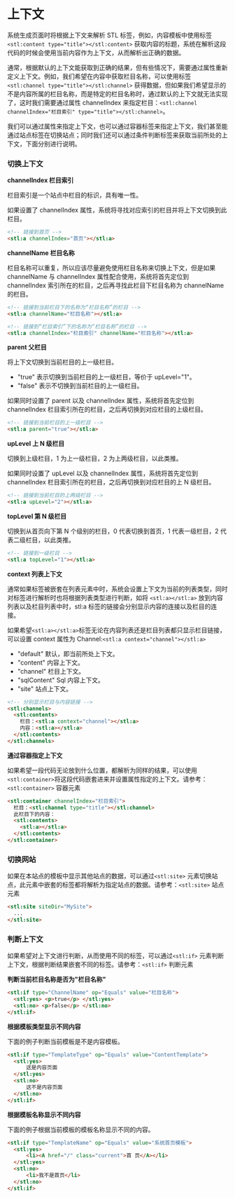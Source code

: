 # 上下文

系统生成页面时将根据上下文来解析 STL 标签，例如，内容模板中使用标签 `<stl:content type="title"></stl:content>` 获取内容的标题，系统在解析这段代码的时候会使用当前内容作为上下文，从而解析出正确的数据。

通常，根据默认的上下文能获取到正确的结果，但有些情况下，需要通过属性重新定义上下文。例如，我们希望在内容中获取栏目名称，可以使用标签 `<stl:channel type="title"></stl:channel>` 获得数据，但如果我们希望显示的不是内容所属的栏目名称，而是特定的栏目名称时，通过默认的上下文就无法实现了，这时我们需要通过属性 channelIndex 来指定栏目：`<stl:channel channelIndex="栏目索引" type="title"></stl:channel>`。

我们可以通过属性来指定上下文，也可以通过容器标签来指定上下文，我们甚至能通过站点标签在切换站点；同时我们还可以通过条件判断标签来获取当前所处的上下文，下面分别进行说明。

### 切换上下文

**channelIndex 栏目索引**

栏目索引是一个站点中栏目的标识，具有唯一性。

如果设置了 channelIndex 属性，系统将寻找对应索引的栏目并将上下文切换到此栏目。

```html
<!-- 链接到首页 -->
<stl:a channelIndex="首页"></stl:a>
```

**channelName 栏目名称**

栏目名称可以重复，所以应该尽量避免使用栏目名称来切换上下文，但是如果 channelName 与 channelIndex 属性配合使用，系统将首先定位到 channelIndex 索引所在的栏目，之后再寻找此栏目下栏目名称为 channelName 的栏目。

```html
<!-- 链接到当前栏目下的名称为“栏目名称”的栏目 -->
<stl:a channelName="栏目名称"></stl:a>
```

```html
<!-- 链接到“栏目索引”下的名称为“栏目名称”的栏目 -->
<stl:a channelIndex="栏目索引" channelName="栏目名称"></stl:a>
```

**parent 父栏目**

将上下文切换到当前栏目的上一级栏目。

* "true" 表示切换到当前栏目的上一级栏目，等价于 upLevel="1"。
* "false" 表示不切换到当前栏目的上一级栏目。

如果同时设置了 parent 以及 channelIndex 属性，系统将首先定位到 channelIndex 栏目索引所在的栏目，之后再切换到对应栏目的上级栏目。

```html
<!-- 链接到当前栏目的上一级栏目 -->
<stl:a parent="true"></stl:a>
```

**upLevel 上 N 级栏目**

切换到上级栏目，1 为上一级栏目，2 为上两级栏目，以此类推。

如果同时设置了 upLevel 以及 channelIndex 属性，系统将首先定位到 channelIndex 栏目索引所在的栏目，之后再切换到对应栏目的上 N 级栏目。

```html
<!-- 链接到当前栏目的上两级栏目 -->
<stl:a upLevel="2"></stl:a>
```

**topLevel 第 N 级栏目**

切换到从首页向下第 N 个级别的栏目，0 代表切换到首页，1 代表一级栏目，2 代表二级栏目，以此类推。

```html
<!-- 链接到一级栏目 -->
<stl:a topLevel="1"></stl:a>
```

**context 列表上下文**

通常如果标签被嵌套在列表元素中时，系统会设置上下文为当前的列表类型，同时对标签进行解析时也将根据列表类型进行判断，如将 `<stl:a></stl:a>` 放到内容列表以及栏目列表中时，stl:a 标签的链接会分别显示内容的连接以及栏目的连接。

如果希望`<stl:a></stl:a>`标签无论在内容列表还是栏目列表都只显示栏目链接，可以设置 context 属性为 Channel:`<stl:a context="channel"></stl:a>`

* "default" 默认，即当前所处上下文。
* "content" 内容上下文。
* "channel" 栏目上下文。
* "sqlContent" Sql 内容上下文。
* "site" 站点上下文。

```html
<!-- 分别显示栏目与内容链接 -->
<stl:channels>
  <stl:contents>
    栏目：<stl:a context="channel"></stl:a>
    内容：<stl:a></stl:a>
  </stl:contents>
</stl:channels>
```

**通过容器指定上下文**

如果希望一段代码无论放到什么位置，都解析为同样的结果，可以使用 `<stl:container>`将这段代码嵌套进来并设置属性指定的上下文。请参考：`<stl:container>` 容器元素

```html
<stl:container channelIndex="栏目索引">
  栏目：<stl:channel type="title"></stl:channel>
  此栏目下的内容：
  <stl:contents>
    <stl:a></stl:a>
  </stl:contents>
</stl:container>
```

### 切换网站

如果在本站点的模板中显示其他站点的数据，可以通过`<stl:site>` 元素切换站点，此元素中嵌套的标签都将解析为指定站点的数据。请参考：`<stl:site>` 站点元素

```html
<stl:site siteDir="MySite">
  ...
</stl:site>
```

### 判断上下文

如果希望对上下文进行判断，从而使用不同的标签，可以通过`<stl:if>` 元素判断上下文，根据判断结果嵌套不同的标签。请参考：`<stl:if>` 判断元素

**判断当前栏目名称是否为"栏目名称"**

```html
<stl:if type="ChannelName" op="Equals" value="栏目名称">
  <stl:yes> <p>true</p> </stl:yes>
  <stl:no> <p>false</p> </stl:no>
</stl:if>
```

**根据模板类型显示不同内容**

下面的例子判断当前模板是不是内容模板。

```html
<stl:if type="TemplateType" op="Equals" value="ContentTemplate">
  <stl:yes>
      这是内容页面
  </stl:yes>
  <stl:no>
      这不是内容页面
  </stl:no>
</stl:if>
```

**根据模板名称显示不同内容**

下面的例子根据当前模板的模板名称显示不同的内容。

```html
<stl:if type="TemplateName" op="Equals" value="系统首页模板">
  <stl:yes>
      <li><A href="/" class="current">首 页</A></li>
  </stl:yes>
  <stl:no>
      <li>我不是首页</li>
  </stl:no>
</stl:if>
```
